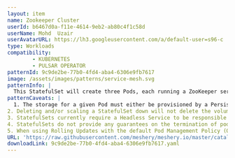 ```yaml
---
layout: item
name: Zookeeper Cluster
userId: b6467d0a-f11e-4614-9eb2-ab80c4f1c58d
userName: Mohd  Uzair
userAvatarURL: https://lh3.googleusercontent.com/a/default-user=s96-c
type: Workloads
compatibility: 
        - KUBERNETES
        - PULSAR OPERATOR
patternId: 9c9de2be-77b0-4fd4-aba4-6306e9fb7617
image: /assets/images/patterns/service-mesh.svg
patternInfo: |
  This StatefulSet will create three Pods, each running a ZooKeeper server container. The Pods will be named my-zookeeper-cluster-0, my-zookeeper-cluster-1, and my-zookeeper-cluster-2. The volumeMounts section of the spec tells the Pods to mount the PersistentVolumeClaim my-zookeeper-cluster-pvc to the /zookeeper/data directory. This will ensure that the ZooKeeper data is persistent and stored across restarts.
patternCaveats: |
  1. The storage for a given Pod must either be provisioned by a PersistentVolume Provisioner based on the requested storage class, or pre-provisioned by an admin.
2. Deleting and/or scaling a StatefulSet down will not delete the volumes associated with the StatefulSet. This is done to ensure data safety, which is generally more valuable than an automatic purge of all related StatefulSet resources.
3. StatefulSets currently require a Headless Service to be responsible for the network identity of the Pods. You are responsible for creating this Service.
4. StatefulSets do not provide any guarantees on the termination of pods when a StatefulSet is deleted. To achieve ordered and graceful termination of the pods in the StatefulSet, it is possible to scale the StatefulSet down to 0 prior to deletion.
5. When using Rolling Updates with the default Pod Management Policy (OrderedReady), it's possible to get into a broken state that requires manual intervention to repair.
URL: 'https://raw.githubusercontent.com/meshery/meshery.io/master/catalog/9c9de2be-77b0-4fd4-aba4-6306e9fb7617.yaml'
downloadLink: 9c9de2be-77b0-4fd4-aba4-6306e9fb7617.yaml
---
```

